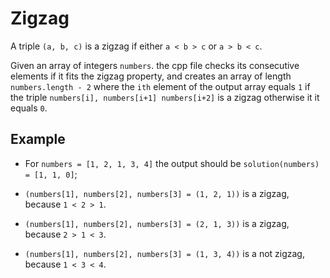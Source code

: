 # Zigzag

A triple `(a, b, c)` is a zigzag if either `a < b > c` or `a > b < c`.

Given an array of integers `numbers`. the cpp file checks its consecutive elements if it fits the zigzag property, and creates an array of length `numbers.length - 2` where the `ith` element of the output array equals `1` if the triple `numbers[i], numbers[i+1] numbers[i+2]` is a zigzag otherwise it it equals `0`.

## Example
- For `numbers = [1, 2, 1, 3, 4]` the output should be `solution(numbers) = [1, 1, 0]`;

- `(numbers[1], numbers[2], numbers[3] = (1, 2, 1))` is a zigzag, because `1 < 2 > 1`.
- `(numbers[1], numbers[2], numbers[3] = (2, 1, 3))` is a zigzag, because `2 > 1 < 3`.
- `(numbers[1], numbers[2], numbers[3] = (1, 3, 4))` is a not zigzag, because `1 < 3 < 4`.
